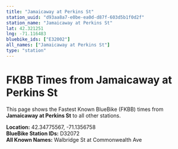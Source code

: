 ```yaml
---
title: "Jamaicaway at Perkins St"
station_uuid: "d93aa8a7-e0be-ea0d-d87f-603d5b1f0d2f"
station_name: "Jamaicaway at Perkins St"
lat: 42.321251
lng: -71.116483
bluebike_ids: ["E32002"]
all_names: ["Jamaicaway at Perkins St"]
type: "station"
---
```


# FKBB Times from Jamaicaway at Perkins St

This page shows the Fastest Known BlueBike (FKBB) times from **Jamaicaway at Perkins St** to all other stations.

**Location:** 42.34775567, -71.1356758  
**BlueBike Station IDs:** D32072  
**All Known Names:** Walbridge St at Commonwealth Ave

